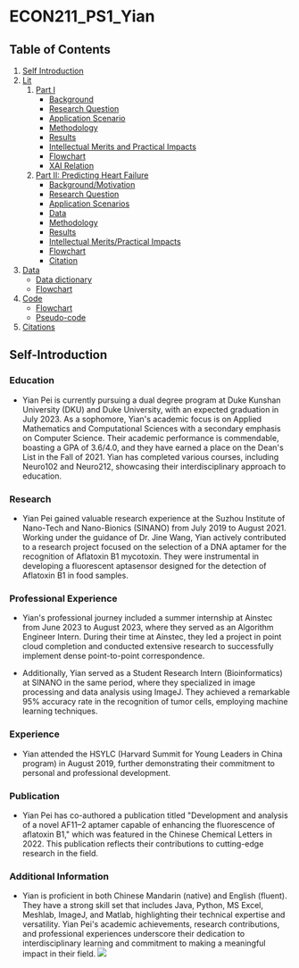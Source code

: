 # ECON211_PS1_Yian
## Table of Contents
1. [Self Introduction](#self-introduction)
2. [Lit](#literature)
   1. [Part I](#)
      - [Background](#introduction)
      - [Research Question](#ResearchQuestion)
      - [Application Scenario](#Application-Scenario)
      - [Methodology](#Methodology)
      - [Results](#Results)
      - [Intellectual Merits and Practical Impacts](#Intellectual)
      - [Flowchart](#flowchart)
      - [XAI Relation](https://github.com/Rising-Stars-by-Sunshine/ECON211_PS1_Yian/tree/main/Lit#xai-relation)
   2. [Part II: Predicting Heart Failure](#id)
      - [Background/Motivation](#backgroundmotivation)
      - [Research Question](#research-question)
      - [Application Scenarios](#application-scenarios)
      - [Data](https://github.com/Rising-Stars-by-Sunshine/ECON211_PS1_Yian/tree/main/Lit#data)
      - [Methodology](#methodology)
      - [Results](#results)
      - [Intellectual Merits/Practical Impacts](#intellectual-meritspractical-impacts)
      - [Flowchart](#flowchart-1)
      - [Citation](#citations-for-this-part)
3. [Data](#data)
   - [Data dictionary](#data-dictionary)
   - [Flowchart](#flowchart-2)
4. [Code](#code)
   - [Flowchart](#flowchart-2)
   - [Pseudo-code](#pseudo-code)
5. [Citations](#citations)
## Self-Introduction
### **Education**
- Yian Pei is currently pursuing a dual degree program at Duke Kunshan University (DKU) and Duke University, with an expected graduation in July 2023. As a sophomore, Yian's academic focus is on Applied Mathematics and Computational Sciences with a secondary emphasis on Computer Science. Their academic performance is commendable, boasting a GPA of 3.6/4.0, and they have earned a place on the Dean's List in the Fall of 2021. Yian has completed various courses, including Neuro102 and Neuro212, showcasing their interdisciplinary approach to education.

### **Research**
- Yian Pei gained valuable research experience at the Suzhou Institute of Nano-Tech and Nano-Bionics (SINANO) from July 2019 to August 2021. Working under the guidance of Dr. Jine Wang, Yian actively contributed to a research project focused on the selection of a DNA aptamer for the recognition of Aflatoxin B1 mycotoxin. They were instrumental in developing a fluorescent aptasensor designed for the detection of Aflatoxin B1 in food samples.

### **Professional Experience**
- Yian's professional journey included a summer internship at Ainstec from June 2023 to August 2023, where they served as an Algorithm Engineer Intern. During their time at Ainstec, they led a project in point cloud completion and conducted extensive research to successfully implement dense point-to-point correspondence.

- Additionally, Yian served as a Student Research Intern (Bioinformatics) at SINANO in the same period, where they specialized in image processing and data analysis using ImageJ. They achieved a remarkable 95% accuracy rate in the recognition of tumor cells, employing machine learning techniques.

### **Experience**
- Yian attended the HSYLC (Harvard Summit for Young Leaders in China program) in August 2019, further demonstrating their commitment to personal and professional development.

### **Publication**
- Yian Pei has co-authored a publication titled "Development and analysis of a novel AF11–2 aptamer capable of enhancing the fluorescence of aflatoxin B1," which was featured in the Chinese Chemical Letters in 2022. This publication reflects their contributions to cutting-edge research in the field.

### **Additional Information**
- Yian is proficient in both Chinese Mandarin (native) and English (fluent). They have a strong skill set that includes Java, Python, MS Excel, Meshlab, ImageJ, and Matlab, highlighting their technical expertise and versatility. Yian Pei's academic achievements, research contributions, and professional experiences underscore their dedication to interdisciplinary learning and commitment to making a meaningful impact in their field.
![](yian.jpg)
